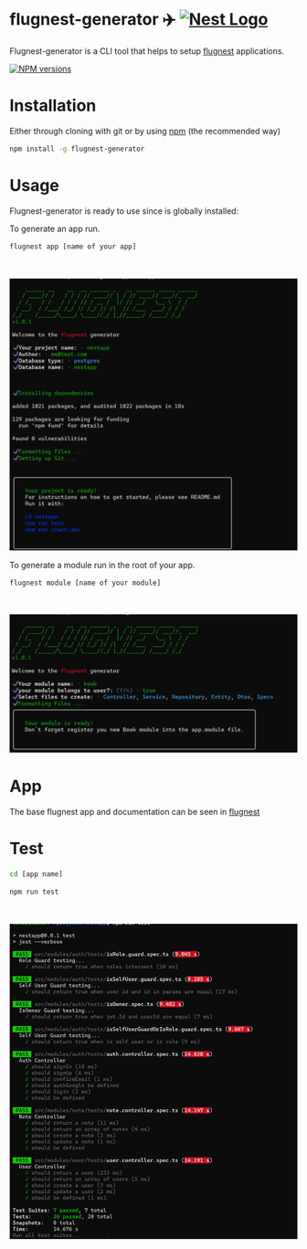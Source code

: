 # flugnest-generator ✈️ <a href="http://nestjs.com/" target="blank"><img src="https://nestjs.com/img/logo-small.svg" width="40" alt="Nest Logo" /></a>


Flugnest-generator is a CLI tool that helps to setup [flugnest](https://github.com/Santiagomrn/flug-nest) applications.

[![NPM versions](https://badge.fury.io/js/flugnest-generator.svg)](https://npmjs.org/package/flugnest-generator)


# Installation 
Either through cloning with git or by using [npm](http://npmjs.org) (the recommended way)

```bash
npm install -g flugnest-generator
```

# Usage
Flugnest-generator is ready to use since is globally installed:

To generate an app run.
```bash
flugnest app [name of your app]
```
<p align="center">
<br>
<br>
<img src="./src/docs/generator.png" alt="generator" width="650" style="aligment:center">
</p>

To generate a module run in the root of your app.
```bash
flugnest module [name of your module]
```
<p align="center">
<br>
<br>
<img src="./src/docs/moduleGenerator.png" alt="generator" width="650" style="aligment:center">
</p>

# App
The base flugnest app and documentation can be seen in [flugnest](https://github.com/Santiagomrn/flug-nest) 

# Test

```bash
cd [app name]
```
```bash
npm run test
```
<p align="center">
<br>
<br>
<img src="./src/docs/tests.png" alt="generator" width="600" style="aligment:center">
</p>